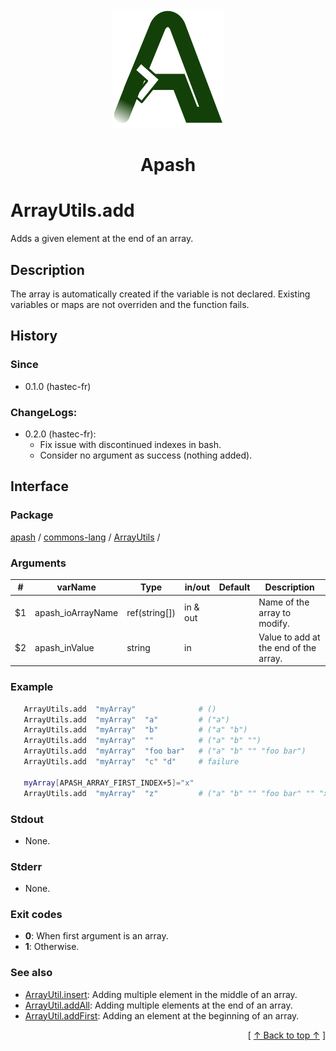 
<div align='center' id='apash-top'>
  <a href='https://github.com/hastec-fr/apash'>
    <img alt='apash-logo' src='../../../../../../assets/apash-logo.svg'/>
  </a>

  # Apash
</div>


# ArrayUtils.add
Adds a given element at the end of an array.
## Description
   The array is automatically created if the variable is not declared.
   Existing variables or maps are not overriden and the function fails.

## History
### Since
  * 0.1.0 (hastec-fr)

### ChangeLogs:
  * 0.2.0 (hastec-fr):
    * Fix issue with discontinued indexes in bash.
    * Consider no argument as success (nothing added).

## Interface
### Package
<!-- apash.packageBegin -->
[apash](../../../apash.md) / [commons-lang](../../commons-lang.md) / [ArrayUtils](../ArrayUtils.md) / 
<!-- apash.packageEnd -->

### Arguments
 | #  | varName           | Type          | in/out   | Default    | Description                          |
 |----|-------------------|---------------|----------|------------|--------------------------------------|
 | $1 | apash_ioArrayName | ref(string[]) | in & out |            | Name of the array to modify.         |
 | $2 | apash_inValue     | string        | in       |            | Value to add at the end of the array.|

### Example
 ```bash
    ArrayUtils.add  "myArray"              # ()
    ArrayUtils.add  "myArray"  "a"         # ("a")
    ArrayUtils.add  "myArray"  "b"         # ("a" "b")
    ArrayUtils.add  "myArray"  ""          # ("a" "b" "")
    ArrayUtils.add  "myArray"  "foo bar"   # ("a" "b" "" "foo bar")
    ArrayUtils.add  "myArray"  "c" "d"     # failure
    
    myArray[APASH_ARRAY_FIRST_INDEX+5]="x"
    ArrayUtils.add  "myArray"  "z"         # ("a" "b" "" "foo bar" "" "x" "z")
 ```

### Stdout
  * None.
### Stderr
  * None.

### Exit codes
  * **0**: When first argument is an array.
  * **1**: Otherwise.

### See also
  * [ArrayUtil.insert](./insert.md): Adding multiple element in the middle of an array.
  * [ArrayUtil.addAll](./addAll.md): Adding multiple elements at the end of an array.
  * [ArrayUtil.addFirst](./addFirst.md): Adding an element at the beginning of an array.

  <div align='right'>[ <a href='#apash-top'>↑ Back to top ↑</a> ]</div>

